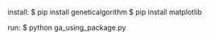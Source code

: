 #

install:
$ pip install geneticalgorithm
$ pip install matplotlib

run:
$ python ga_using_package.py
